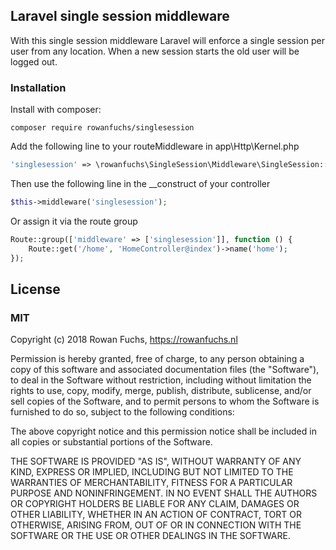 ## Laravel single session middleware
With this single session middleware Laravel will enforce a single session per user from any location.
When a new session starts the old user will be logged out.

### Installation

Install with composer:

```
composer require rowanfuchs/singlesession
```

Add the following line to your routeMiddleware in app\Http\Kernel.php

```php
'singlesession' => \rowanfuchs\SingleSession\Middleware\SingleSession::class,
```

Then use the following line in the __construct of your controller 

```php
$this->middleware('singlesession');
```

Or assign it via the route group

```php
Route::group(['middleware' => ['singlesession']], function () {
    Route::get('/home', 'HomeController@index')->name('home');
});
```

## License

### MIT

Copyright (c) 2018 Rowan Fuchs, https://rowanfuchs.nl

Permission is hereby granted, free of charge, to any person obtaining
a copy of this software and associated documentation files (the
"Software"), to deal in the Software without restriction, including
without limitation the rights to use, copy, modify, merge, publish,
distribute, sublicense, and/or sell copies of the Software, and to
permit persons to whom the Software is furnished to do so, subject to
the following conditions:

The above copyright notice and this permission notice shall be
included in all copies or substantial portions of the Software.

THE SOFTWARE IS PROVIDED "AS IS", WITHOUT WARRANTY OF ANY KIND,
EXPRESS OR IMPLIED, INCLUDING BUT NOT LIMITED TO THE WARRANTIES OF
MERCHANTABILITY, FITNESS FOR A PARTICULAR PURPOSE AND
NONINFRINGEMENT. IN NO EVENT SHALL THE AUTHORS OR COPYRIGHT HOLDERS BE
LIABLE FOR ANY CLAIM, DAMAGES OR OTHER LIABILITY, WHETHER IN AN ACTION
OF CONTRACT, TORT OR OTHERWISE, ARISING FROM, OUT OF OR IN CONNECTION
WITH THE SOFTWARE OR THE USE OR OTHER DEALINGS IN THE SOFTWARE.
